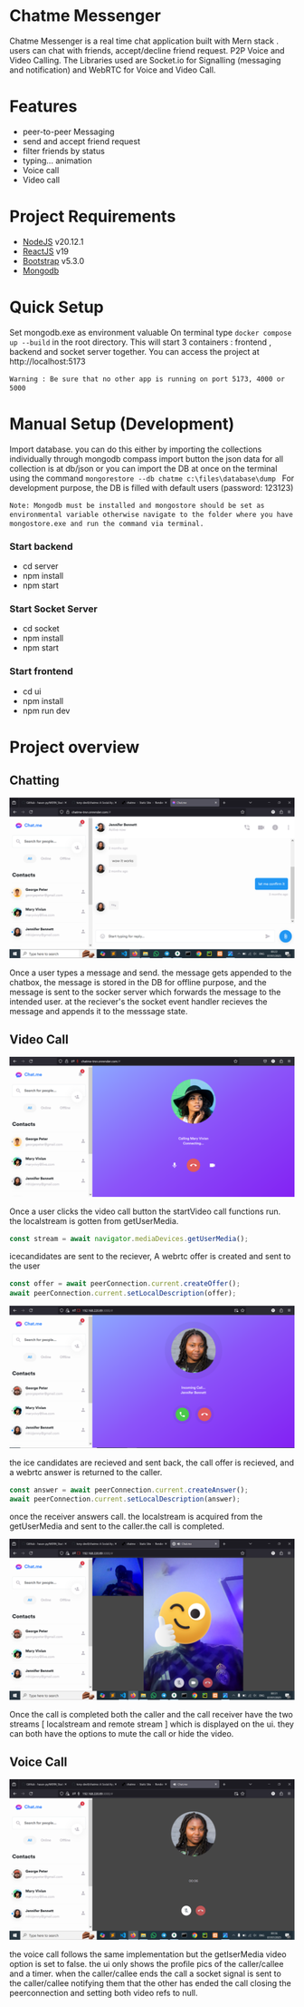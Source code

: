 # Chatme Messenger

Chatme Messenger is a real time chat application built with Mern stack . users can chat with friends, accept/decline friend request. P2P Voice and Video Calling. The Libraries used are Socket.io for Signalling (messaging and notification) and WebRTC for Voice and Video Call.

# Features

- peer-to-peer Messaging
- send and accept friend request
- filter friends by status
- typing... animation
- Voice call
- Video call

# Project Requirements

- [NodeJS](https://nodejs.org/en/download/) v20.12.1
- [ReactJS](https://reactjs.org/) v19
- [Bootstrap](https://https://getbootstrap.com/) v5.3.0
- [Mongodb](https://mongodb.com/)

# Quick Setup

Set mongodb.exe as environment valuable
On terminal type `docker compose up --build` in the root directory.
This will start 3 containers : frontend , backend and socket server together. You can access the project at http://localhost:5173

```
Warning : Be sure that no other app is running on port 5173, 4000 or 5000
```

# Manual Setup (Development)

Import database. you can do this either by importing the collections individually through mongodb compass import button the json data for all collection is at db/json or you can import the DB at once on the terminal using the command `mongorestore --db chatme c:\files\database\dump `
For development purpose, the DB is filled with default users (password: 123123)

```
Note: Mongodb must be installed and mongostore should be set as environmental variable otherwise navigate to the folder where you have mongostore.exe and run the command via terminal.
```

### Start backend

- cd server
- npm install
- npm start

### Start Socket Server

- cd socket
- npm install
- npm start

### Start frontend

- cd ui
- npm install
- npm run dev

# Project overview

## Chatting

![Project overview](assets/preview1.png?raw=true "Project overview 1")

Once a user types a message and send. the message gets appended to the chatbox, the message is stored in the DB for offline purpose, and the message is sent to the socker server which forwards the message to the intended user. at the reciever's the socket event handler recieves the message and appends it to the messsage state.

## Video Call

![Project overview](assets/preview2.png?raw=true "Project overview 2")

Once a user clicks the video call button the startVideo call functions run. the localstream is gotten from getUserMedia.

```js
const stream = await navigator.mediaDevices.getUserMedia();
```

icecandidates are sent to the reciever,
A webrtc offer is created and sent to the user

```js
const offer = await peerConnection.current.createOffer();
await peerConnection.current.setLocalDescription(offer);
```

![Project overview](assets/preview3.png?raw=true "Project overview 3")

the ice candidates are recieved and sent back, the call offer is recieved, and a webrtc answer is returned to the caller.

```js
const answer = await peerConnection.current.createAnswer();
await peerConnection.current.setLocalDescription(answer);
```

once the receiver answers call. the localstream is acquired from the getUserMedia and sent to the caller.the call is completed.

![Project overview](assets/preview4.png?raw=true "Project overview 4")

Once the call is completed both the caller and the call receiver have the two streams [ localstream and remote stream ] which is displayed on the ui. they can both have the options to mute the call or hide the video.

## Voice Call

![Project overview](assets/preview5.png?raw=true "Project overview 5")

the voice call follows the same implementation but the getIserMedia video option is set to false. the ui only shows the profile pics of the caller/callee and a timer. when the caller/callee ends the call a socket signal is sent to the caller/callee notifying them that the other has ended the call closing the peerconnection and setting both video refs to null.
